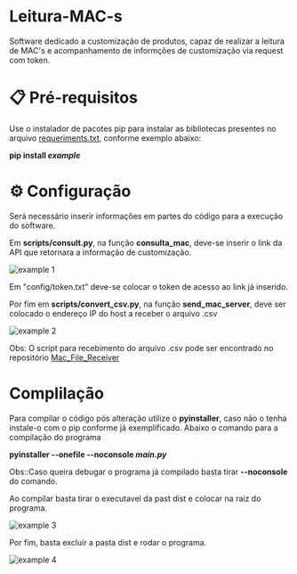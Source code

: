 # Leitura-MAC-s

Software dedicado a customização de produtos, capaz de realizar a leitura de MAC's e acompanhamento de informções de customização via request com token.

# 📋 Pré-requisitos

Use o instalador de pacotes pip para instalar as bibliotecas presentes no arquivo [requeriments.txt](https://github.com/GabrielMartinsMeira/Software_Customizado/blob/main/requirements.txt), conforme exemplo abaixo:

**pip install _example_**

# ⚙️ Configuração
Será necessário inserir informações em partes do código para a execução do software.

Em **scripts/consult.py**, na função **consulta_mac**, deve-se inserir o link da API que retornara a informação de customização.

![example 1](https://github.com/user-attachments/assets/8934daee-9c12-43b1-96bb-030bd3703972)

Em "config/token.txt" deve-se colocar o token de acesso ao link já inserido.

Por fim em **scripts/convert_csv.py**, na função **send_mac_server**, deve ser colocado o endereço IP do host a receber o arquivo .csv

![example 2](https://github.com/user-attachments/assets/31315af8-73ae-4640-8675-19e55ac2df86)

Obs: O script para recebimento do arquivo .csv pode ser encontrado no repositório [Mac_File_Receiver](https://github.com/GabrielMartinsMeira/Mac_File_Receiver/)

# Complilação

Para compilar o código pós alteração utilize o **pyinstaller**, caso não o tenha instale-o com o pip conforme já exemplificado. Abaixo o comando para a compilação do programa

**pyinstaller --onefile --noconsole _main.py_**

Obs::Caso queira debugar o programa já compilado basta tirar **--noconsole** do comando.

Ao compilar basta tirar o executavel da past dist e colocar na raiz do programa.

![example 3](https://github.com/user-attachments/assets/1d806378-28a8-402a-9677-34562677d26e)

Por fim, basta excluir a pasta dist e rodar o programa.

![example 4](https://github.com/user-attachments/assets/5e164079-984e-4b47-9867-c00a2c6e9043)

